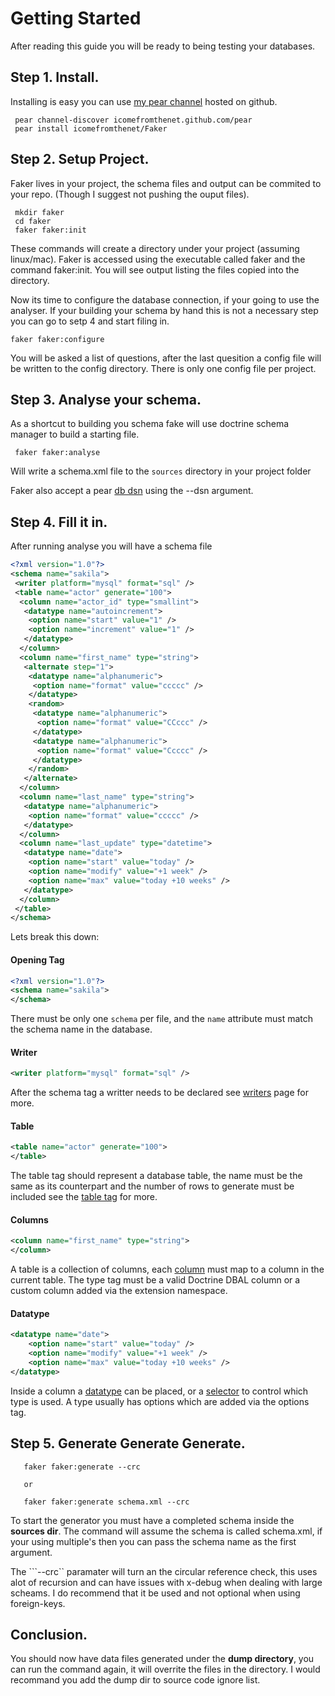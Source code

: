 # Getting Started

After reading this guide you will be ready to being testing your databases.

## Step 1. Install.

Installing is easy you can use [my pear channel](http://www.icomefromthenet.com/pear/) hosted on github.
 
     pear channel-discover icomefromthenet.github.com/pear
     pear install icomefromthenet/Faker

## Step 2. Setup Project.

Faker lives in your project, the schema files and output can be commited to your repo. (Though I suggest not pushing the ouput files).

     mkdir faker
     cd faker
     faker faker:init

These commands will create a directory under your project (assuming linux/mac). Faker is accessed using the executable called faker and the command faker:init. You will see output listing the files copied into the directory.

Now its time to configure the database connection, if your going to use the analyser. If your building your schema by hand this is not a necessary step you can go to setp 4 and start filing in.

    faker faker:configure

You will be asked a list of questions, after the last quesition a config file will be written to the config directory. There is only one config file per project.

## Step 3. Analyse your schema.

As a shortcut to building you schema fake will use doctrine schema manager to build a starting file.

     faker faker:analyse

Will write a schema.xml file to the `sources` directory in your project folder

Faker also accept a pear [db dsn](http://pear.php.net/manual/en/package.database.db.intro-dsn.php) using the --dsn argument. 


## Step 4. Fill it in.

After running analyse you will have a schema file 

```xml
<?xml version="1.0"?>
<schema name="sakila">
 <writer platform="mysql" format="sql" />
 <table name="actor" generate="100">
  <column name="actor_id" type="smallint">
   <datatype name="autoincrement">
    <option name="start" value="1" />
    <option name="increment" value="1" />
   </datatype>
  </column>
  <column name="first_name" type="string">
   <alternate step="1">
    <datatype name="alphanumeric">
     <option name="format" value="ccccc" />
    </datatype>
    <random>
     <datatype name="alphanumeric">
      <option name="format" value="CCccc" />
     </datatype>
     <datatype name="alphanumeric">
      <option name="format" value="Ccccc" />
     </datatype>
    </random>
   </alternate>
  </column>
  <column name="last_name" type="string">
   <datatype name="alphanumeric">
    <option name="format" value="ccccc" />
   </datatype>
  </column>
  <column name="last_update" type="datetime">
   <datatype name="date">
    <option name="start" value="today" />
    <option name="modify" value="+1 week" />
    <option name="max" value="today +10 weeks" />
   </datatype>
  </column>
 </table>
</schema>
```

Lets break this down: 

#### Opening Tag
```xml
<?xml version="1.0"?>
<schema name="sakila">
</schema>
```
There must be only one ``schema`` per file, and the ``name`` attribute must match the schema name in the database.

#### Writer
```xml
<writer platform="mysql" format="sql" />
```
After the schema tag a writter needs to be declared see [writers](writers.md) page for more.

#### Table
```xml
<table name="actor" generate="100">
</table>
```
The table tag should represent a database table, the name must be the same as its counterpart and the number of rows to generate must be included see the [table tag](tags.md#table) for more.


#### Columns
```xml
<column name="first_name" type="string">
</column>
```
A table is a collection of columns, each [column](tags.md#column) must map to a column in the current table. The type tag must be a valid Doctrine DBAL column or a custom column added via the extension namespace.


#### Datatype
```xml
<datatype name="date">
    <option name="start" value="today" />
    <option name="modify" value="+1 week" />
    <option name="max" value="today +10 weeks" />
</datatype>
```
Inside a column a [datatype](types/index.md) can be placed, or a [selector](tags.md#selector-tags-describe-flow) to control which type is used. A type usually has options which are added via the options tag.   

## Step 5. Generate Generate Generate.

       faker faker:generate --crc
       
       or
       
       faker faker:generate schema.xml --crc

To start the generator you must have a completed schema inside the **sources dir**. The command will assume the schema is called schema.xml, if your using multiple's then you can pass the schema name as the first argument.

The ```--crc`` paramater will turn an the circular reference check, this uses alot of recursion and can have issues with x-debug when dealing with large scheams. I do recommend that it be used and not optional when using foreign-keys.

## Conclusion.
You should now have data files generated under the **dump directory**, you can run the command again, it will overrite the files in the directory. I would recommand you add the dump dir to source code ignore list.



